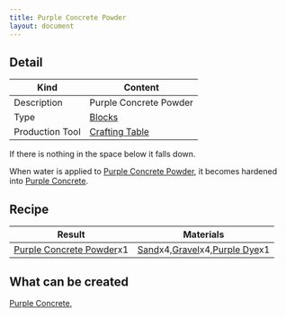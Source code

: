 ```yaml
---
title: Purple Concrete Powder
layout: document
---
```

## Detail

|Kind|Content|
|---|---|
|Description|Purple Concrete Powder|
|Type|[Blocks](Blocks)|
|Production Tool|[Crafting Table](Crafting_Table)|

If there is nothing in the space below it falls down.

When water is applied to [Purple Concrete Powder](Purple_Concrete_Powder), it becomes hardened into [Purple Concrete](Purple_Concrete).

## Recipe

|Result|Materials|
|---|---|
|[Purple Concrete Powder](Purple_Concrete_Powder)x1|[Sand](Sand)x4,[Gravel](Gravel)x4,[Purple Dye](Purple_Dye)x1|

## What can be created

[Purple Concrete](Purple_Concrete),
